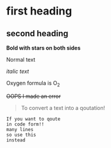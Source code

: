 # first heading
## second heading

**Bold with stars on both sides**

Normal text

_italic text_

Oxygen formula is O<sub>2</sub>

~~OOPS I made an error~~


> To convert a text into a qoutation!

```
If you want to qoute
in code form!!
many lines
so use this
instead
```
